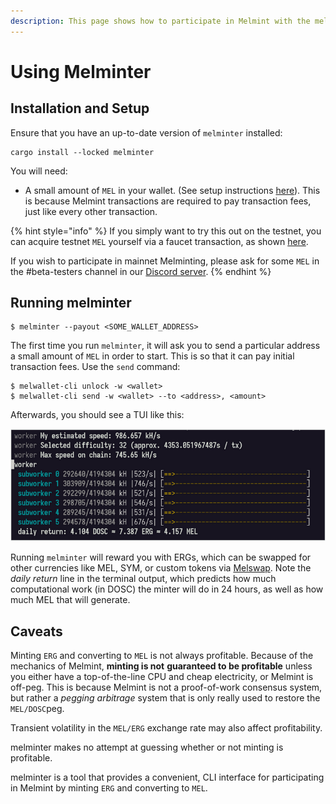 ```yaml
---
description: This page shows how to participate in Melmint with the melminter CLI
---
```


# Using Melminter

## Installation and Setup

Ensure that you have an up-to-date version of `melminter` installed:

```shell-session
cargo install --locked melminter
```

You will need:

* A small amount of `MEL` in your wallet. (See setup instructions [here](../../../using-wallets/getting-started.md)). This is because Melmint transactions are required to pay transaction fees, just like every other transaction.

{% hint style="info" %}
If you simply want to try this out on the testnet, you can acquire testnet `MEL` yourself via a faucet transaction, as shown [here](../../../using-wallets/getting-started.md#fund-wallet).

If you wish to participate in mainnet Melminting, please ask for some `MEL` in the #beta-testers channel in our [Discord server](https://discord.gg/UXhxujHH).
{% endhint %}

## Running  melminter

```shell-session
$ melminter --payout <SOME_WALLET_ADDRESS>
```

The first time you run `melminter`, it will ask you to send a particular address a small amount of `MEL` in order to start. This is so that it can pay initial transaction fees. Use the `send` command:

```shell-session
$ melwallet-cli unlock -w <wallet>
$ melwallet-cli send -w <wallet> --to <address>, <amount>
```

Afterwards, you should see a TUI like this:

<img src="../../../../.gitbook/assets/image (1).png" alt="" data-size="original">

Running `melminter` will reward you with ERGs, which can be swapped for other currencies like MEL, SYM, or custom tokens via [Melswap](../../../using-wallets/melswap-guide.md). Note the _daily return_ line in the terminal output, which predicts how much computational work (in DOSC) the minter will do in 24 hours, as well as how much MEL that will generate.

## Caveats

Minting `ERG` and converting to `MEL` is not always profitable. Because of the mechanics of Melmint, **minting is not** **guaranteed to be profitable** unless you either have a top-of-the-line CPU and cheap electricity, or Melmint is off-peg. This is because Melmint is not a proof-of-work consensus system, but rather a _pegging arbitrage_ system that is only really used to restore the `MEL/DOSC`peg.

Transient volatility in the `MEL/ERG` exchange rate may also affect profitability.

melminter makes no attempt at guessing whether or not minting is profitable.

melminter is a tool that provides a convenient, CLI interface for participating in Melmint by minting `ERG` and converting to `MEL`.
